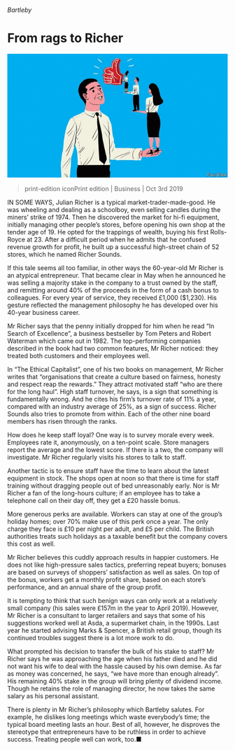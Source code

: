 ###### Bartleby

# From rags to Richer 

![image](images/20191005_wbd001.jpg) 

> print-edition iconPrint edition | Business | Oct 3rd 2019 

IN SOME WAYS, Julian Richer is a typical market-trader-made-good. He was wheeling and dealing as a schoolboy, even selling candles during the miners’ strike of 1974. Then he discovered the market for hi-fi equipment, initially managing other people’s stores, before opening his own shop at the tender age of 19. He opted for the trappings of wealth, buying his first Rolls-Royce at 23. After a difficult period when he admits that he confused revenue growth for profit, he built up a successful high-street chain of 52 stores, which he named Richer Sounds. 

If this tale seems all too familiar, in other ways the 60-year-old Mr Richer is an atypical entrepreneur. That became clear in May when he announced he was selling a majority stake in the company to a trust owned by the staff, and remitting around 40% of the proceeds in the form of a cash bonus to colleagues. For every year of service, they received £1,000 ($1,230). His gesture reflected the management philosophy he has developed over his 40-year business career. 

Mr Richer says that the penny initially dropped for him when he read “In Search of Excellence”, a business bestseller by Tom Peters and Robert Waterman which came out in 1982. The top-performing companies described in the book had two common features, Mr Richer noticed: they treated both customers and their employees well. 

In “The Ethical Capitalist”, one of his two books on management, Mr Richer writes that “organisations that create a culture based on fairness, honesty and respect reap the rewards.” They attract motivated staff “who are there for the long haul”. High staff turnover, he says, is a sign that something is fundamentally wrong. And he cites his firm’s turnover rate of 11% a year, compared with an industry average of 25%, as a sign of success. Richer Sounds also tries to promote from within. Each of the other nine board members has risen through the ranks. 

How does he keep staff loyal? One way is to survey morale every week. Employees rate it, anonymously, on a ten-point scale. Store managers report the average and the lowest score. If there is a two, the company will investigate. Mr Richer regularly visits his stores to talk to staff. 

Another tactic is to ensure staff have the time to learn about the latest equipment in stock. The shops open at noon so that there is time for staff training without dragging people out of bed unreasonably early. Nor is Mr Richer a fan of the long-hours culture; if an employee has to take a telephone call on their day off, they get a £20 hassle bonus. 

More generous perks are available. Workers can stay at one of the group’s holiday homes; over 70% make use of this perk once a year. The only charge they face is £10 per night per adult, and £5 per child. The British authorities treats such holidays as a taxable benefit but the company covers this cost as well. 

Mr Richer believes this cuddly approach results in happier customers. He does not like high-pressure sales tactics, preferring repeat buyers; bonuses are based on surveys of shoppers’ satisfaction as well as sales. On top of the bonus, workers get a monthly profit share, based on each store’s performance, and an annual share of the group profit. 

It is tempting to think that such benign ways can only work at a relatively small company (his sales were £157m in the year to April 2019). However, Mr Richer is a consultant to larger retailers and says that some of his suggestions worked well at Asda, a supermarket chain, in the 1990s. Last year he started advising Marks & Spencer, a British retail group, though its continued troubles suggest there is a lot more work to do. 

What prompted his decision to transfer the bulk of his stake to staff? Mr Richer says he was approaching the age when his father died and he did not want his wife to deal with the hassle caused by his own demise. As far as money was concerned, he says, “we have more than enough already”. His remaining 40% stake in the group will bring plenty of dividend income. Though he retains the role of managing director, he now takes the same salary as his personal assistant. 

There is plenty in Mr Richer’s philosophy which Bartleby salutes. For example, he dislikes long meetings which waste everybody’s time; the typical board meeting lasts an hour. Best of all, however, he disproves the stereotype that entrepreneurs have to be ruthless in order to achieve success. Treating people well can work, too.■ 


